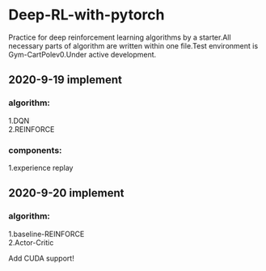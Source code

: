 # Deep-RL-with-pytorch
Practice for deep reinforcement learning algorithms by a starter.All necessary parts of algorithm are written within one file.Test environment is Gym-CartPolev0.Under active development.
## 2020-9-19 implement
### algorithm:  
  1.DQN  
  2.REINFORCE 
### components:  
1.experience replay
## 2020-9-20 implement
### algorithm:
  1.baseline-REINFORCE  
  2.Actor-Critic  
  
  Add CUDA support!

